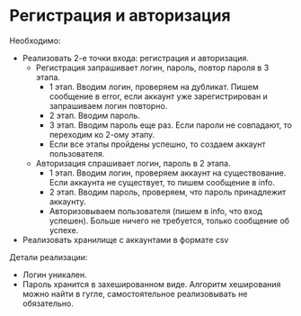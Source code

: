 # Регистрация и авторизация

Необходимо:

- Реализовать 2-е точки входа: регистрация и авторизация.
  - Регистрация запрашивает логин, пароль, повтор пароля в 3 этапа.
    - 1 этап. Вводим логин, проверяем на дубликат. Пишем сообщение в error, если аккаунт уже зарегистрирован и запрашиваем логин повторно.
    - 2 этап. Вводим пароль.
    - 3 этап. Вводим пароль еще раз. Если пароли не совпадают, то переходим ко 2-ому этапу.
    - Если все этапы пройдены успешно, то создаем аккаунт пользователя.
  - Авторизация спрашивает логин, пароль в 2 этапа.
    - 1 этап. Вводим логин, проверяем аккаунт на существование. Если аккаунта не существует, то пишем сообщение в info.
    - 2 этап. Вводим пароль, проверяем, что пароль принадлежит аккаунту.
    - Авторизовываем пользователя (пишем в info, что вход успешен). Больше ничего не требуется, только сообщение об успехе.
- Реализовать хранилище с аккаунтами в формате csv

Детали реализации:

- Логин уникален.
- Пароль хранится в захешированном виде. Алгоритм хеширования можно найти в гугле, самостоятельное реализовывать не обязательно.
